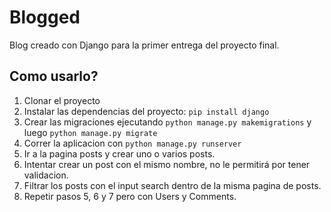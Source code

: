 # Blogged
Blog creado con Django para la primer entrega del proyecto final.

## Como usarlo?

1. Clonar el proyecto
2. Instalar las dependencias del proyecto: `pip install django`
3. Crear las migraciones ejecutando `python manage.py makemigrations` y luego `python manage.py migrate`
4. Correr la aplicacion con `python manage.py runserver`
5. Ir a la pagina posts y crear uno o varios posts.
6. Intentar crear un post con el mismo nombre, no le permitirá por tener validacion.
7. Filtrar los posts con el input search dentro de la misma pagina de posts.
8. Repetir pasos 5, 6 y 7 pero con Users y Comments.
